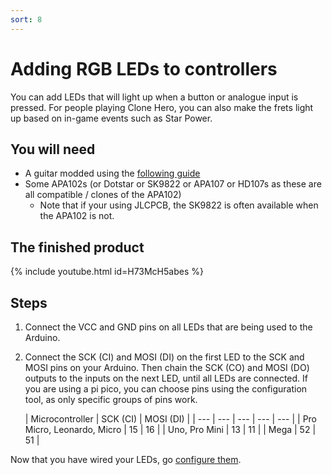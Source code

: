 ```yaml
---
sort: 8
---
```

# Adding RGB LEDs to controllers
You can add LEDs that will light up when a button or analogue input is pressed. For people playing Clone Hero, you can also make the frets light up based on in-game events such as Star Power.
## You will need
* A guitar modded using the [following guide](https://santroller.tangentmc.net/wiring_guides/guitar.html)
* Some APA102s (or Dotstar or SK9822 or APA107 or HD107s as these are all compatible / clones of the APA102)
  * Note that if your using JLCPCB, the SK9822 is often available when the APA102 is not.

## The finished product
{% include youtube.html id=H73McH5abes %}

## Steps
1. Connect the VCC and GND pins on all LEDs that are being used to the Arduino.
2. Connect the SCK (CI) and MOSI (DI) on the first LED to the SCK and MOSI pins on your Arduino. Then chain the SCK (CO) and MOSI (DO) outputs to the inputs on the next LED, until all LEDs are connected.
   If you are using a pi pico, you can choose pins using the configuration tool, as only specific groups of pins work.
      
   | Microcontroller | SCK (CI) | MOSI (DI) |
   | --- | --- | --- | --- | --- |
   | Pro Micro, Leonardo, Micro | 15 | 16 |
   | Uno, Pro Mini | 13 | 11 |
   | Mega | 52 | 51 | 

Now that you have wired your LEDs, go [configure them](https://santroller.tangentmc.net/tool/using.html).